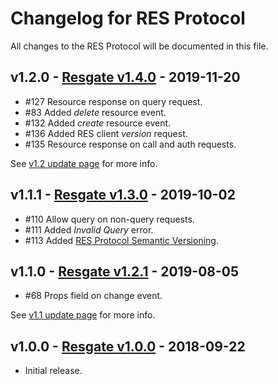 # Changelog for RES Protocol

All changes to the RES Protocol will be documented in this file.

## v1.2.0 - [Resgate v1.4.0](compare/v1.3.0...v1.4.0) - 2019-11-20

* #127 Resource response on query request.
* #83 Added *delete* resource event.
* #132 Added *create* resource event.
* #136 Added RES client *version* request.
* #135 Resource response on call and auth requests.

See [v1.2 update page](res-protocol-v1.2-update.md) for more info.

## v1.1.1 - [Resgate v1.3.0](compare/v1.2.2...v1.3.0) - 2019-10-02

* #110 Allow query on non-query requests.
* #111 Added *Invalid Query* error.
* #113 Added [RES Protocol Semantic Versioning](blob/v1.3.0/docs/res-protocol-semver.md).

## v1.1.0 - [Resgate v1.2.1](compare/v1.2.0...v1.2.1) - 2019-08-05

* #68 Props field on change event.

See [v1.1 update page](res-protocol-v1.1-update.md) for more info.

## v1.0.0 - [Resgate v1.0.0](tree/v1.0.0) - 2018-09-22

* Initial release.